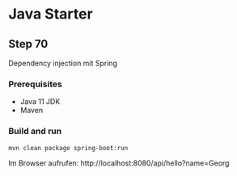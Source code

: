 # Java Starter #

## Step 70

Dependency injection mit Spring

### Prerequisites
- Java 11 JDK
- Maven

### Build and run

```shell
mvn clean package spring-boot:run
```

Im Browser aufrufen: http://localhost:8080/api/hello?name=Georg

